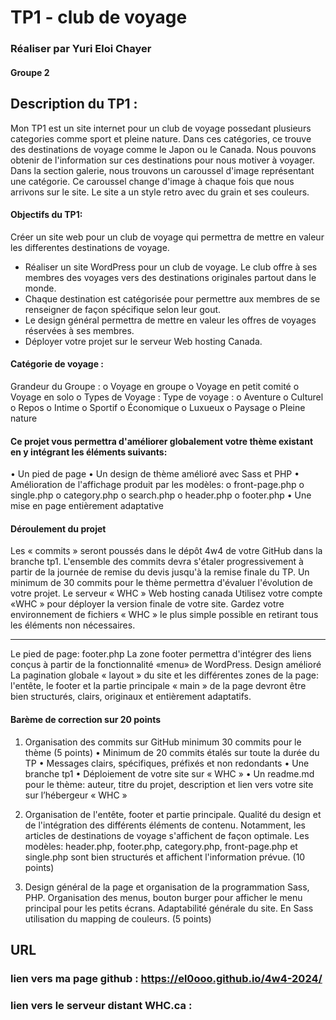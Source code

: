 # TP1 - club de voyage #
### Réaliser par Yuri Eloi Chayer
#### Groupe 2

## Description du TP1 : 
Mon TP1 est un site internet pour un club de voyage possedant plusieurs categories comme sport et pleine nature. Dans ces catégories, ce trouve des destinations de voyage comme le Japon ou le Canada. Nous pouvons obtenir de l'information sur ces destinations pour nous motiver à voyager. Dans la section galerie, nous trouvons un caroussel d'image représentant une catégorie. Ce caroussel change d'image à chaque fois que nous arrivons sur le site. Le site a un style retro avec du grain et ses couleurs.

#### Objectifs du TP1:
Créer un site web pour un club de voyage qui permettra de mettre en valeur les differentes destinations de voyage.
-	Réaliser un site WordPress pour un club de voyage. Le club offre à ses membres des voyages vers des destinations originales partout dans le monde.
-	Chaque destination est catégorisée pour permettre aux membres de se renseigner de façon spécifique selon leur gout.
-	Le design général permettra de mettre en valeur les offres de voyages réservées à ses membres.
-	Déployer votre projet sur le serveur Web hosting Canada.

#### Catégorie de voyage :
Grandeur du Groupe :
o	Voyage en groupe
o	Voyage en petit comité
o	Voyage en solo
o	Types de Voyage :
Type de voyage :
o	Aventure
o	Culturel
o	Repos
o	Intime
o	Sportif
o	Économique
o	Luxueux
o	Paysage
o	Pleine nature

#### Ce projet vous permettra d'améliorer globalement votre thème existant en y intégrant les éléments suivants: 
•	Un pied de page
•	Un design de thème amélioré avec Sass et PHP
•	Amélioration de l'affichage produit par les modèles:
o	front-page.php
o	single.php
o	category.php
o	search.php
o	header.php
o	footer.php
•	Une mise en page entièrement adaptative

#### Déroulement du projet
Les « commits » seront poussés dans le dépôt 4w4 de votre GitHub dans la branche tp1.
L'ensemble des commits devra s'étaler progressivement à partir de la journée de remise du devis jusqu'à la remise finale du TP.
Un minimum de 30 commits pour le thème permettra d'évaluer l'évolution de votre projet.
Le serveur « WHC » Web hosting canada
Utilisez votre compte «WHC » pour déployer la version finale de votre site.
Gardez votre environnement de fichiers « WHC » le plus simple possible en retirant tous les éléments non nécessaires.
________________________________________
Le pied de page: footer.php
La zone footer permettra d'intégrer des liens conçus à partir de la fonctionnalité «menu» de WordPress.
Design amélioré
La pagination globale « layout » du site et les différentes zones de la page: l'entête, le footer et la partie principale « main » de la page devront être bien structurés, clairs, originaux et entièrement adaptatifs.

#### Barème de correction sur 20 points
1.	Organisation des commits sur GitHub minimum 30 commits pour le thème (5 points)
•	Minimum de 20 commits étalés sur toute la durée du TP
•	Messages clairs, spécifiques, préfixés et non redondants
•	Une branche tp1
•	Déploiement de votre site sur « WHC »
•	Un readme.md pour le thème: auteur, titre du projet, description et lien vers votre site sur l’hébergeur « WHC »

2.	Organisation de l'entête, footer et partie principale. Qualité du design et de l'intégration des différents éléments de contenu. Notamment, les articles de destinations de voyage s'affichent de façon optimale. Les modèles: header.php, footer.php, category.php, front-page.php et single.php sont bien structurés et affichent l'information prévue. (10 points)

3.	Design général de la page et organisation de la programmation Sass, PHP. Organisation des menus, bouton burger pour afficher le menu principal pour les petits écrans. Adaptabilité générale du site. En Sass utilisation du mapping de couleurs. (5 points)

## URL
### lien vers ma page github : https://el0ooo.github.io/4w4-2024/
### lien vers le serveur distant WHC.ca : 